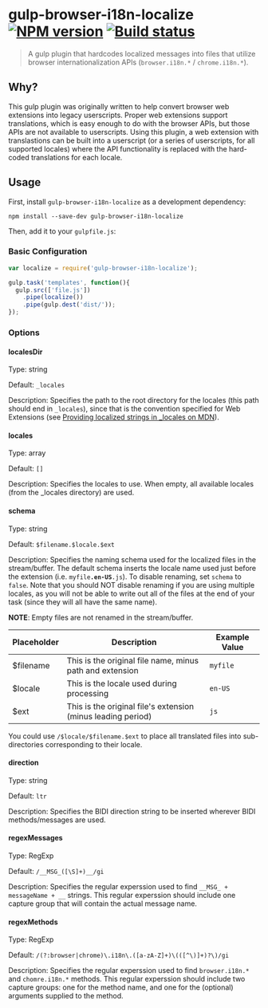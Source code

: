 # gulp-browser-i18n-localize [![NPM version][npm-image]][npm-url] [![Build status][travis-image]][travis-url]
> A gulp plugin that hardcodes localized messages into files that utilize browser internationalization APIs (`browser.i18n.*` / `chrome.i18n.*`).

## Why?

This gulp plugin was originally written to help convert browser web extensions into legacy userscripts. Proper web extensions support translations, which is easy enough to do with the browser APIs, but those APIs are not available to userscripts. Using this plugin, a web extension with translastions can be built into a userscript (or a series of userscripts, for all supported locales) where the API functionality is replaced with the hard-coded translations for each locale.

## Usage

First, install `gulp-browser-i18n-localize` as a development dependency:

```shell
npm install --save-dev gulp-browser-i18n-localize
```

Then, add it to your `gulpfile.js`:

### Basic Configuration
```javascript
var localize = require('gulp-browser-i18n-localize');

gulp.task('templates', function(){
  gulp.src(['file.js'])
    .pipe(localize())
    .pipe(gulp.dest('dist/'));
});
```

### Options

#### localesDir

Type: string

Default: `_locales`

Description: Specifies the path to the root directory for the locales (this path should end in `_locales`), since that is the convention specified for Web Extensions (see [Providing localized strings in \_locales on MDN](https://developer.mozilla.org/en-US/Add-ons/WebExtensions/Internationalization#Providing_localized_strings_in__locales)).

#### locales

Type: array

Default: `[]`

Description: Specifies the locales to use. When empty, all available locales (from the \_locales directory) are used.

#### schema

Type: string

Default: `$filename.$locale.$ext`

Description: Specifies the naming schema used for the localized files in the stream/buffer. The default schema inserts the locale name used just before the extension (i.e. `myfile`**`.en-US`**`.js`). To disable renaming, set `schema` to `false`. Note that you should NOT disable renaming if you are using multiple locales, as you will not be able to write out all of the files at the end of your task (since they will all have the same name).

**NOTE**: Empty files are not renamed in the stream/buffer.

| Placeholder   | Description   | Example Value |
| ------------- | ------------- | ------------- |
| $filename | This is the original file name, minus path and extension     | `myfile` |
| $locale   | This is the locale used during processing                    | `en-US`  |
| $ext      | This is the original file's extension (minus leading period) | `js`     |

You could use `/$locale/$filename.$ext` to place all translated files into sub-directories corresponding to their locale.

#### direction

Type: string

Default: `ltr`

Description: Specifies the BIDI direction string to be inserted wherever BIDI methods/messages are used.

#### regexMessages

Type: RegExp

Default: `/__MSG_([\S]+)__/gi`

Description: Specifies the regular experssion used to find `__MSG_ + messageName + __` strings. This regular experssion should include one capture group that will contain the actual message name.

#### regexMethods

Type: RegExp

Default: `/(?:browser|chrome)\.i18n\.([a-zA-Z]+)\(([^\)]+)?\)/gi`

Description: Specifies the regular experssion used to find `browser.i18n.*` and `chomre.i18n.*` methods. This regular experssion should include two capture groups: one for the method name, and one for the (optional) arguments supplied to the method.


[travis-url]: http://travis-ci.org/rthaut/gulp-browser-i18n-localize
[travis-image]: https://secure.travis-ci.org/rthaut/gulp-browser-i18n-localize.svg?branch=master
[npm-url]: https://npmjs.org/package/gulp-browser-i18n-localize
[npm-image]: https://badge.fury.io/js/gulp-browser-i18n-localize.svg
